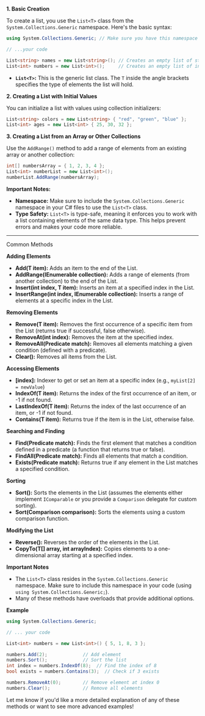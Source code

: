 **1. Basic Creation**

To create a list, you use the `List<T>` class from the `System.Collections.Generic` namespace. Here's the basic syntax:

```csharp
using System.Collections.Generic; // Make sure you have this namespace

// ...your code

List<string> names = new List<string>(); // Creates an empty list of strings
List<int> numbers = new List<int>();     // Creates an empty list of integers 
```

* **`List<T>`:** This is the generic list class. The `T` inside the angle brackets specifies the type of elements the list will hold.

**2. Creating a List with Initial Values**

You can initialize a list with values using collection initializers:

```csharp
List<string> colors = new List<string> { "red", "green", "blue" };
List<int> ages = new List<int> { 25, 30, 32 };
```

**3.  Creating a List from an Array or Other Collections**

Use the `AddRange()` method to add a range of elements from an existing array or another collection:

```csharp
int[] numbersArray = { 1, 2, 3, 4 };
List<int> numberList = new List<int>();
numberList.AddRange(numbersArray); 
```

**Important Notes:**

* **Namespace:** Make sure to include the `System.Collections.Generic` namespace in your C# files to use the `List<T>` class.
* **Type Safety:** `List<T>` is type-safe, meaning it enforces you to work with a list containing elements of the same data type. This helps prevent errors and makes your code more reliable.

---

Common Methods

**Adding Elements**

* **Add(T item):**  Adds an item to the end of the List.
* **AddRange(IEnumerable<T> collection):**  Adds a range of elements (from another collection) to the end of the List.
* **Insert(int index, T item):**  Inserts an item at a specified index in the List.
* **InsertRange(int index, IEnumerable<T> collection):** Inserts a range of elements at a specific index in the List.

**Removing Elements**

* **Remove(T item):**  Removes the first occurrence of a specific item from the List (returns true if successful, false otherwise).
* **RemoveAt(int index):**  Removes the item at the specified index.
* **RemoveAll(Predicate<T> match):** Removes all elements matching a given condition (defined with a predicate).
* **Clear():**  Removes all items from the List.

**Accessing Elements**

* **[index]:** Indexer to get or set an item at a specific index (e.g., `myList[2] = newValue`) 
* **IndexOf(T item):** Returns the index of the first occurrence of an item, or -1 if not found.
* **LastIndexOf(T item):** Returns the index of the last occurrence of an item, or -1 if not found.
* **Contains(T item):** Returns true if the item is in the List, otherwise false.

**Searching and Finding**

* **Find(Predicate<T> match):** Finds the first element that matches a condition defined in a predicate (a function that returns true or false).
* **FindAll(Predicate<T> match):** Finds all elements that match a condition.
* **Exists(Predicate<T> match):** Returns true if any element in the List matches a specified condition. 

**Sorting**

* **Sort():** Sorts the elements in the List (assumes the elements either implement `IComparable` or you provide a `Comparison` delegate for custom sorting).
* **Sort(Comparison<T> comparison):**  Sorts the elements using a custom comparison function.

**Modifying the List**

* **Reverse():**  Reverses the order of the elements in the List.
* **CopyTo(T[] array, int arrayIndex):**  Copies elements to a one-dimensional array starting at a specified index.

**Important Notes**

* The `List<T>` class resides in the `System.Collections.Generic` namespace. Make sure to include this namespace in your code (using `using System.Collections.Generic;`).
* Many of these methods have overloads that provide additional options.

**Example**

```csharp
using System.Collections.Generic;

// ... your code

List<int> numbers = new List<int>() { 5, 1, 8, 3 };

numbers.Add(2);             // Add element 
numbers.Sort();             // Sort the list
int index = numbers.IndexOf(8);  // Find the index of 8
bool exists = numbers.Contains(3);  // Check if 3 exists

numbers.RemoveAt(0);        // Remove element at index 0
numbers.Clear();            // Remove all elements
```

Let me know if you'd like a more detailed explanation of any of these methods or want to see more advanced examples! 
